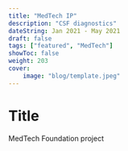 ```yaml
---
title: "MedTech IP"
description: "CSF diagnostics"
dateString: Jan 2021 - May 2021
draft: false
tags: ["featured", "MedTech"]
showToc: false
weight: 203
cover:
    image: "blog/template.jpeg"
--- 
```

# Title

MedTech Foundation project
